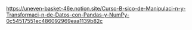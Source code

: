 https://uneven-basket-46e.notion.site/Curso-B-sico-de-Manipulaci-n-y-Transformaci-n-de-Datos-con-Pandas-y-NumPy-0c54517551ec486092969eaa1139b82c

